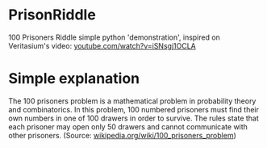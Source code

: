# PrisonRiddle

100 Prisoners Riddle simple python 'demonstration', inspired on Veritasium's video: [youtube.com/watch?v=iSNsgj1OCLA](https://www.youtube.com/watch?v=iSNsgj1OCLA)

# Simple explanation

The 100 prisoners problem is a mathematical problem in probability theory and combinatorics.
In this problem, 100 numbered prisoners must find their own numbers in one of 100 drawers in order to survive.
The rules state that each prisoner may open only 50 drawers and cannot communicate with other prisoners.
(Source: [wikipedia.org/wiki/100_prisoners_problem](https://wikipedia.org/wiki/100_prisoners_problem))
